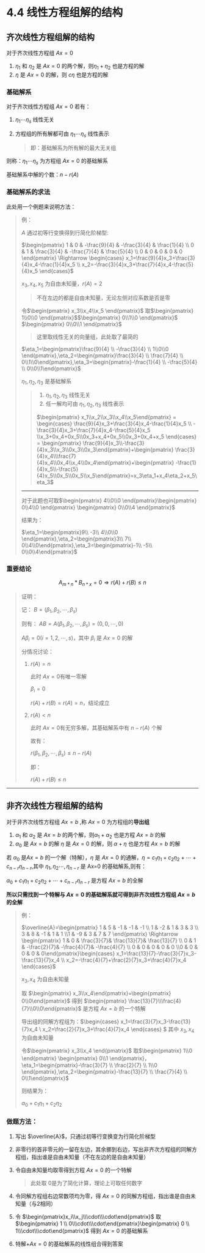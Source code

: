 # **4.4 线性方程组解的结构**

## **齐次线性方程组解的结构**

对于齐次线性方程组 $Ax=0$ 

1. $\eta_1$ 和 $\eta_2$ 是 $Ax=0$ 的两个解，则$\eta_1+\eta_2$ 也是方程的解
2. $\eta$ 是 $Ax=0$ 的解，则 $c\eta$ 也是方程的解

### **基础解系**

对于齐次线性方程组 $Ax=0$ 若有：

1. $\eta_1\cdots\eta_s$ 线性无关

1. 方程组的所有解都可由 $\eta_1\cdots\eta_s$ 线性表示

   > 即：基础解系为所有解的最大无关组

则称：$\eta_1\cdots\eta_s$ 为方程组 $Ax=0$ 的基础解系

基础解系中解的个数：$n-r(A)$ 

### **基础解系的求法**

此处用一个例题来说明方法：

> 例：
>
> $A$ 通过初等行变换得到行简化阶梯型:
>
> $\begin{pmatrix}
> 1 & 0 & -\frac{9}{4} & -\frac{3}{4} & \frac{1}{4} \\
> 0 & 1 & \frac{3}{4} & -\frac{7}{4} & \frac{5}{4} \\
> 0 & 0 & 0 & 0 & 0
> \end{pmatrix} \Rightarrow \begin{cases}
> x_1=\frac{9}{4}x_3+\frac{3}{4}x_4-\frac{1}{4}x_5 \\
> x_2=-\frac{3}{4}x_3+\frac{7}{4}x_4-\frac{5}{4}x_5
> \end{cases}$ 
>
> $x_3,x_4,x_5$ 为自由未知量，$r(A)=2$ 
>
> > 不在左边的都是自由未知量，无论左侧对应系数是否是零
>
> 令$\begin{pmatrix} x_3\\x_4\\x_5 \end{pmatrix}$ 取$\begin{pmatrix} 1\\0\\0 \end{pmatrix}$$\begin{pmatrix} 0\\1\\0 \end{pmatrix}$ $\begin{pmatrix} 0\\0\\1 \end{pmatrix}$ 
>
> > 这里取线性无关的向量组，此处取了最简的
>
> $\eta_1=\begin{pmatrix}\frac{9}{4} \\ -\frac{3}{4} \\ 1\\0\\0 \end{pmatrix},\eta_2=\begin{pmatrix}\frac{3}{4} \\ \frac{7}{4} \\ 0\\1\\0\end{pmatrix},\eta_3=\begin{pmatrix}-\frac{1}{4} \\ -\frac{5}{4} \\ 0\\0\\1\end{pmatrix}$ 
>
> $\eta_1,\eta_2,\eta_3$ 是基础解系
>
> > 1. $\eta_1,\eta_2,\eta_3$ 线性无关
> > 2. 任一解均可由 $\eta_1,\eta_2,\eta_3$ 线性表示
> >
> > $\begin{pmatrix} x_1\\x_2\\x_3\\x_4\\x_5\end{pmatrix} = \begin{cases}
> > \frac{9}{4}x_3+\frac{3}{4}x_4-\frac{1}{4}x_5 \\
> > -\frac{3}{4}x_3+\frac{7}{4}x_4-\frac{5}{4}x_5 \\x_3+0x_4+0x_5\\0x_3+x_4+0x_5\\0x_3+0x_4+x_5 \end{cases} = \begin{pmatrix} \frac{9}{4}x_3\\-\frac{3}{4}x_3\\x_3\\0x_3\\0x_3\end{pmatrix}+\begin{pmatrix} \frac{3}{4}x_4\\\frac{7}{4}x_4\\0x_4\\x_4\\0x_4\end{pmatrix}+\begin{pmatrix} -\frac{1}{4}x_5\\-\frac{5}{4}x_5\\0x_5\\0x_5\\x_5\end{pmatrix}=x_3\eta_1+x_4\eta_2+x_5\eta_3$ 
>
> ---
>
> 对于此题也可取$\begin{pmatrix} 4\\0\\0 \end{pmatrix}\begin{pmatrix} 0\\4\\0 \end{pmatrix} \begin{pmatrix} 0\\0\\4 \end{pmatrix}$ 
>
> 结果为：
>
> $\eta_1=\begin{pmatrix}9\\ -3\\ 4\\0\\0 \end{pmatrix},\eta_2=\begin{pmatrix}3\\ 7\\ 0\\4\\0\end{pmatrix},\eta_3=\begin{pmatrix}-1\\ -5\\ 0\\0\\4\end{pmatrix}$ 

### **重要结论**

$$
A_{m*n}*B_{n*x}=0\Rightarrow r(A)+r(B)\leqslant n
$$

> 证明：
>
> 记： $B=(\beta_1,\beta_2,\cdots,\beta_s)$ 
>
> 则有： $AB=A(\beta_1,\beta_2,\cdots,\beta_s)=(0,0,\cdots,0)$
>
> $A\beta_i=0(i=1,2,\cdots,s)$，其中 $\beta_i$ 是 $Ax=0$ 的解 
>
> 分情况讨论：
>
> 1. $r(A)=n$
>
>    此时 $Ax=0$有唯一零解
>
>    $\beta_i=0$
>
>    $r(A)+r(B)= r(A) = n$，结论成立
>
> 2. $r(A)<n$ 
>
>    此时 $Ax=0$有无穷多解，其基础解系中有 $n-r(A)$ 个解
>
>    故有：
>
>    $r(\beta_1,\beta_2,\cdots,\beta_s)\leqslant n-r(A)$ 
>
>    即：
>
>    $r(A)+r(B)\leqslant n$ 
>



---

## **非齐次线性方程组解的结构**

对于非齐次线性方程组 $Ax=b$ ,称 $Ax=0$ 为方程组的**导出组**

1. $\alpha_1$ 和 $\alpha_2$ 是 $Ax=b$ 的两个解，则$\alpha_1+\alpha_2$ 也是方程 $Ax=b$ 的解
2. $\alpha_0$ 是 $Ax=b$ 的解 $\eta$ 是 $Ax=0$ 的解，则 $\alpha+\eta$ 也是方程 $Ax=b$ 的解

若 $\alpha_0$ 是$Ax=b$ 的一个解（特解），$\eta$ 是 $Ax=0$  的通解，$\eta=c_1\eta_1+c_2\eta_2+\cdots+c_{n-r}\eta_{n-r}$,其中 $\eta_1,\eta_2\cdots,\eta_{n-r}$ 是 Ax=0 的基础解系,则有：

$\alpha_0+c_1\eta_1+c_2\eta_2+\cdots+c_{n-r}\eta_{n-r}$ 是方程 $Ax=b$ 的全解

**所以只需找到一个特解与 $Ax=0$ 的基础解系就可得到非齐次线性方程组 $Ax=b$ 的全解**

> 例：
>
> $\overline{A}=\begin{pmatrix}
> 1 & 5 & -1 & -1 & -1 \\
> 1 & -2 & 1 & 3 & 3 \\
> 3 & 8 & -1 & 1 & 1 \\1 & -9 & 3 & 7 & 7 \end{pmatrix} \Rightarrow \begin{pmatrix}
> 1 & 0 & \frac{3}{7}& \frac{13}{7}& \frac{13}{7} \\
> 0 & 1 & -\frac{2}{7}& -\frac{4}{7}& -\frac{4}{7} \\
> 0 & 0 & 0 & 0 & 0 \\0 & 0 & 0 & 0 & 0\end{pmatrix}\begin{cases}
> x_1=\frac{13}{7}-\frac{3}{7}x_3-\frac{13}{7}x_4 \\
> x_2=-\frac{4}{7}+\frac{2}{7}x_3+\frac{4}{7}x_4
> \end{cases}$ 
>
> $x_3,x_4$ 为自由未知量
>
> 取 $\begin{pmatrix} x_3\\x_4\end{pmatrix}=\begin{pmatrix} 0\\0\end{pmatrix}$ 得到 $\begin{pmatrix} \frac{13}{7}\\\frac{4}{7}\\0\\0\end{pmatrix}$ 是方程 $Ax=b$ 的一个特解
>
> 导出组的同解方程组为：$\begin{cases}
> x_1=\frac{3}{7}x_3-\frac{13}{7}x_4 \\
> x_2=\frac{2}{7}x_3+\frac{4}{7}x_4
> \end{cases} $ 其中 $x_3,x_4$ 为自由未知量
>
> 令$\begin{pmatrix} x_3\\x_4 \end{pmatrix}$ 取$\begin{pmatrix} 1\\0 \end{pmatrix} \begin{pmatrix} 0\\1 \end{pmatrix}，\eta_1=\begin{pmatrix}-\frac{3}{7} \\ \frac{2}{7} \\ 1\\0 \end{pmatrix},\eta_2=\begin{pmatrix}-\frac{13}{7} \\ \frac{7}{4} \\ 0\\1\end{pmatrix}$ 
>
> 则结果为：
>
> $\alpha_0+c_1\eta_1+c_2\eta_2$ 

### 做题方法：

1. 写出 $\overline{A}$，只通过初等行变换变为行简化阶梯型

2. 非零行的首非零元的一留在左边，其余挪到右边，写出非齐次方程组的同解方程组，指出谁是自由未知量（不在左边的是自由未知量）

3. 令自由未知量均取零得到方程 $Ax=0$ 的一个特解

   > 此处取 0是为了简化计算，理论上可取任何数字

4. 令同解方程组右边常数项均为零，得 $Ax=0$ 的同解方程组，指出谁是自由未知量（与2相同）

5. 令 $\begin{pmatrix}x_i\\x_j\\\cdot\\\cdot\end{pmatrix}$ 取 $\begin{pmatrix} 1 \\ 0\\\cdot\\\cdot\end{pmatrix}\begin{pmatrix} 0 \\ 1\\\cdot\\\cdot\end{pmatrix}$ 得到 $Ax=0$ 的基础解系

6. 特解+$Ax=0$ 的基础解系的线性组合得到答案
